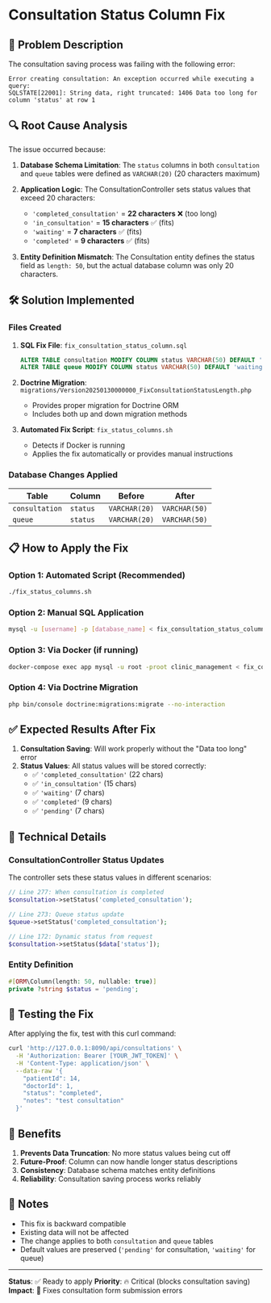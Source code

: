 # Consultation Status Column Fix

## 🚨 Problem Description

The consultation saving process was failing with the following error:

```
Error creating consultation: An exception occurred while executing a query: 
SQLSTATE[22001]: String data, right truncated: 1406 Data too long for column 'status' at row 1
```

## 🔍 Root Cause Analysis

The issue occurred because:

1. **Database Schema Limitation**: The `status` columns in both `consultation` and `queue` tables were defined as `VARCHAR(20)` (20 characters maximum)

2. **Application Logic**: The ConsultationController sets status values that exceed 20 characters:
   - `'completed_consultation'` = **22 characters** ❌ (too long)
   - `'in_consultation'` = **15 characters** ✅ (fits)
   - `'waiting'` = **7 characters** ✅ (fits)
   - `'completed'` = **9 characters** ✅ (fits)

3. **Entity Definition Mismatch**: The Consultation entity defines the status field as `length: 50`, but the actual database column was only 20 characters.

## 🛠 Solution Implemented

### Files Created

1. **SQL Fix File**: `fix_consultation_status_column.sql`
   ```sql
   ALTER TABLE consultation MODIFY COLUMN status VARCHAR(50) DEFAULT 'pending';
   ALTER TABLE queue MODIFY COLUMN status VARCHAR(50) DEFAULT 'waiting';
   ```

2. **Doctrine Migration**: `migrations/Version20250130000000_FixConsultationStatusLength.php`
   - Provides proper migration for Doctrine ORM
   - Includes both up and down migration methods

3. **Automated Fix Script**: `fix_status_columns.sh`
   - Detects if Docker is running
   - Applies the fix automatically or provides manual instructions

### Database Changes Applied

| Table | Column | Before | After |
|-------|--------|--------|-------|
| `consultation` | `status` | `VARCHAR(20)` | `VARCHAR(50)` |
| `queue` | `status` | `VARCHAR(20)` | `VARCHAR(50)` |

## 📋 How to Apply the Fix

### Option 1: Automated Script (Recommended)
```bash
./fix_status_columns.sh
```

### Option 2: Manual SQL Application
```bash
mysql -u [username] -p [database_name] < fix_consultation_status_column.sql
```

### Option 3: Via Docker (if running)
```bash
docker-compose exec app mysql -u root -proot clinic_management < fix_consultation_status_column.sql
```

### Option 4: Via Doctrine Migration
```bash
php bin/console doctrine:migrations:migrate --no-interaction
```

## ✅ Expected Results After Fix

1. **Consultation Saving**: Will work properly without the "Data too long" error
2. **Status Values**: All status values will be stored correctly:
   - ✅ `'completed_consultation'` (22 chars)
   - ✅ `'in_consultation'` (15 chars)
   - ✅ `'waiting'` (7 chars)
   - ✅ `'completed'` (9 chars)
   - ✅ `'pending'` (7 chars)

## 🔧 Technical Details

### ConsultationController Status Updates
The controller sets these status values in different scenarios:

```php
// Line 277: When consultation is completed
$consultation->setStatus('completed_consultation');

// Line 273: Queue status update
$queue->setStatus('completed_consultation');

// Line 172: Dynamic status from request
$consultation->setStatus($data['status']);
```

### Entity Definition
```php
#[ORM\Column(length: 50, nullable: true)]
private ?string $status = 'pending';
```

## 🧪 Testing the Fix

After applying the fix, test with this curl command:

```bash
curl 'http://127.0.0.1:8090/api/consultations' \
  -H 'Authorization: Bearer [YOUR_JWT_TOKEN]' \
  -H 'Content-Type: application/json' \
  --data-raw '{
    "patientId": 14,
    "doctorId": 1,
    "status": "completed",
    "notes": "test consultation"
  }'
```

## 🚀 Benefits

1. **Prevents Data Truncation**: No more status values being cut off
2. **Future-Proof**: Column can now handle longer status descriptions
3. **Consistency**: Database schema matches entity definitions
4. **Reliability**: Consultation saving process works reliably

## 📝 Notes

- This fix is backward compatible
- Existing data will not be affected
- The change applies to both `consultation` and `queue` tables
- Default values are preserved (`'pending'` for consultation, `'waiting'` for queue)

---

**Status**: ✅ Ready to apply
**Priority**: 🔥 Critical (blocks consultation saving)
**Impact**: 🎯 Fixes consultation form submission errors 